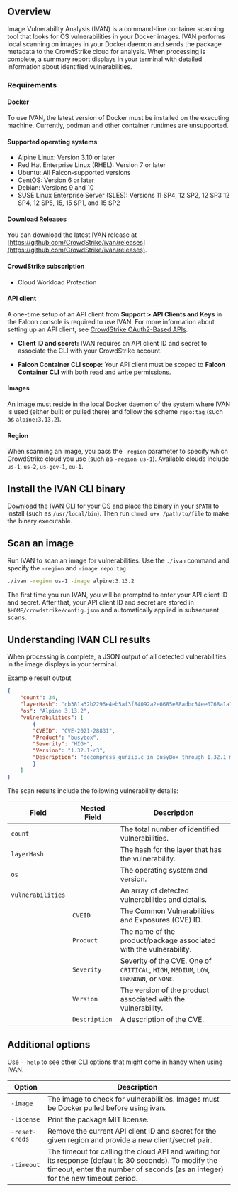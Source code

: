 ## Overview

Image Vulnerability Analysis (IVAN) is a command-line container scanning tool that looks for OS vulnerabilities in your Docker images. IVAN performs local scanning on images in your Docker daemon and sends the package metadata to the CrowdStrike cloud for analysis. When processing is complete, a summary report displays in your terminal with detailed information about identified vulnerabilities.

### Requirements

#### Docker

To use IVAN, the latest version of Docker must be installed on the executing machine. Currently, podman and other container runtimes are unsupported.

#### Supported operating systems

- Alpine Linux: Version 3.10 or later
- Red Hat Enterprise Linux (RHEL): Version 7 or later
- Ubuntu: All Falcon-supported versions
- CentOS: Version 6 or later
- Debian: Versions 9 and 10
- SUSE Linux Enterprise Server (SLES): Versions 11 SP4, 12 SP2, 12 SP3 12 SP4, 12 SP5, 15, 15 SP1, and 15 SP2

#### Download Releases

You can download the latest IVAN release at [https://github.com/CrowdStrike/ivan/releases](https://github.com/CrowdStrike/ivan/releases).
    
#### CrowdStrike subscription

- Cloud Workload Protection
    

#### API client

A one-time setup of an API client from **Support > API Clients and Keys** in the Falcon console is required to use IVAN. For more information about setting up an API client, see [CrowdStrike OAuth2-Based APIs](https://falcon.crowdstrike.com/documentation/46/crowdstrike-oauth2-based-apis#api-clients).

- **Client ID and secret:** IVAN requires an API client ID and secret to associate the CLI with your CrowdStrike account.
    
- **Falcon Container CLI scope:** Your API client must be scoped to **Falcon Container CLI** with both read and write permissions.
    

#### Images

An image must reside in the local Docker daemon of the system where IVAN is used (either built or pulled there) and follow the scheme `repo:tag` (such as `alpine:3.13.2`).

#### Region

When scanning an image, you pass the `-region` parameter to specify which CrowdStrike cloud you use (such as `-region us-1`). Available clouds include `us-1`, `us-2`, `us-gov-1`, `eu-1`.

## Install the IVAN CLI binary

[Download the IVAN CLI](https://github.com/CrowdStrike/ivan/releases) for your OS and place the binary in your `$PATH` to install (such as `/usr/local/bin`). Then run `chmod u+x /path/to/file` to make the binary executable.

## Scan an image

Run IVAN to scan an image for vulnerabilities. Use the `./ivan` command and specify the `-region` and `-image repo:tag`.

  
```bash
./ivan -region us-1 -image alpine:3.13.2
```
  
The first time you run IVAN, you will be prompted to enter your API client ID and secret. After that, your API client ID and secret are stored in `$HOME/crowdstrike/config.json` and automatically applied in subsequent scans.

## Understanding IVAN CLI results

When processing is complete, a JSON output of all detected vulnerabilities in the image displays in your terminal.

Example result output

```json
{
	"count": 34,
	"layerHash": "cb381a32b2296e4eb5af3f84092a2e6685e88adbc54ee0768a1a1010ce6376c7",
	"os": "Alpine 3.13.2",
	"vulnerabilities": [
		{
		"CVEID": "CVE-2021-28831",
		"Product": "busybox",
		"Severity": "HIGH",
		"Version": "1.32.1-r3",
		"Description": "decompress_gunzip.c in BusyBox through 1.32.1 mishandles the error bit on the huft_build result pointer, with a resultant invalid free or segmentation fault, via malformed gzip data."
		}
	]
}
```

The scan results include the following vulnerability details:

|Field  | Nested Field | Description |
|--|--|--|
| `count`  |  | The total number of identified vulnerabilities. |
| `layerHash`  |  | The hash for the layer that has the vulnerability. |
| `os`  |  | The operating system and version. |
| `vulnerabilities`  |  | An array of detected vulnerabilities and details. |
|  | `CVEID`  | The Common Vulnerabilities and Exposures (CVE) ID. |
|  | `Product`  | The name of the product/package associated with the vulnerability. |
|  | `Severity`  | Severity of the CVE. One of `CRITICAL`, `HIGH`, `MEDIUM`, `LOW`, `UNKNOWN`, or `NONE`. |
|  | `Version` | The version of the product associated with the vulnerability. |
|  | `Description` | A description of the CVE. |

## Additional options

Use `--help` to see other CLI options that might come in handy when using IVAN.

|Option | Description |
| -- | -- |
| `-image` | The image to check for vulnerabilities. Images must be Docker pulled before using ivan. |
| `-license` | Print the package MIT license.|
| `-reset-creds` | Remove the current API client ID and secret for the given region and provide a new client/secret pair. |
| `-timeout` | The timeout for calling the cloud API and waiting for its response (default is 30 seconds). To modify the timeout, enter the number of seconds (as an integer) for the new timeout period. |
